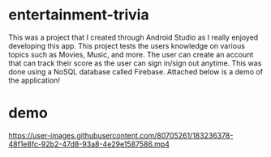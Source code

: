 # entertainment-trivia
This was a project that I created through Android Studio as I really enjoyed developing this app. This project tests the users knowledge on various topics such as Movies, Music, and more.
The user can create an account that can track their score as the user can sign in/sign out anytime. This was done using a NoSQL database called Firebase.
 Attached below is a demo of the application!
# demo



https://user-images.githubusercontent.com/80705261/183236378-48f1e8fc-92b2-47d8-93a8-4e29e1587586.mp4


